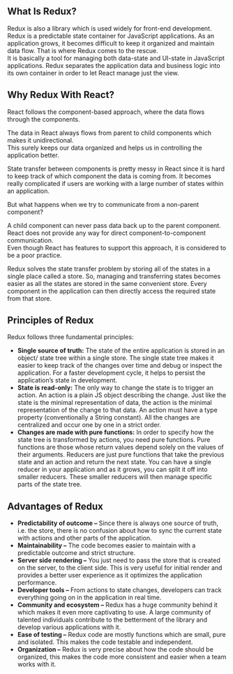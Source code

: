 <div>
  <h2>What Is Redux?</h2>
  <p>Redux is also a library which is used widely for front-end development.<br/>Redux is a predictable state container for JavaScript applications. As an application grows, it becomes difficult to keep it organized and maintain data flow. That is where Redux comes to the rescue.<br/>It is basically a tool for managing both data-state and UI-state in JavaScript applications. Redux separates the application data and business logic into its own container in order to let React manage just the view.</p>
</div>
<div>
  <h2>Why Redux With React?</h2>
  <p>React follows the component-based approach, where the data flows through the components.</p>
  <p>The data in React always flows from parent to child components which makes it unidirectional. <br/>This surely keeps our data organized and helps us in controlling the    application better.</p>
  <p>State transfer between components is pretty messy in React since it is hard to keep track of which component the data is coming from. It becomes really complicated if users are working with a large number of states within an application.</p>
  <p>But what happens when we try to communicate from a non-parent component?</p>
  <p>A child component can never pass data back up to the parent component. React does not provide any way for direct component-to-component communication.
  <br/>Even though React has   features to support this approach, it is considered to be a poor practice.</p>
  <p>Redux solves the state transfer problem by storing all of the states in a single place called a store. So, managing and transferring states becomes easier as all the states are stored in the same convenient store. Every component in the application can then directly access the required state from that store.</p>
</div>
<div>
  <h2>Principles of Redux</h2>
  <p>Redux follows three fundamental principles:</p>
  <ul>
    <li><b>Single source of truth:</b> The state of the entire application is stored in an object/ state tree within a single store. The single state tree makes it easier to keep track of the changes over time and debug or inspect the application. For a faster development cycle, it helps to persist the application’s state in development.</li>
    <li><b>State is read-only:</b> The only way to change the state is to trigger an action. An action is a plain JS object describing the change. Just like the state is the minimal representation of data, the action is the minimal representation of the change to that data. An action must have a type property (conventionally a String constant). All the changes are centralized and occur one by one in a strict order.</li>
    <li><b>Changes are made with pure functions:</b> In order to specify how the state tree is transformed by actions, you need pure functions. Pure functions are those whose return values depend solely on the values of their arguments. Reducers are just pure functions that take the previous state and an action and return the next state. You can have a single reducer in your application and as it grows, you can split it off into smaller reducers. These smaller reducers will then manage specific parts of the state tree.</li>
  </ul>
</div>
<div>
  <h2>Advantages of Redux</h2>
  <ul>
    <li><b>Predictability of outcome –</b> Since there is always one source of truth, i.e. the store, there is no confusion about how to sync the current state with actions and other parts of the application.</li>
    <li><b>Maintainability –</b> The code becomes easier to maintain with a predictable outcome and strict structure.</li>
    <li><b>Server side rendering –</b> You just need to pass the store that is created on the server, to the client side. This is very useful for initial render and provides a better user experience as it optimizes the application performance.</li>
    <li><b>Developer tools –</b> From actions to state changes, developers can track everything going on in the application in real time.</li>
    <li><b>Community and ecosystem –</b> Redux has a huge community behind it which makes it even more captivating to use. A large community of talented individuals contribute to the betterment of the library and develop various applications with it.</li>
    <li><b>Ease of testing –</b> Redux code are mostly functions which are small, pure and isolated. This makes the code testable and independent.</li>
    <li><b>Organization –</b> Redux is very precise about how the code should be organized, this makes the code more consistent and easier when a team works with it.</li>
  </ul>
</div>
